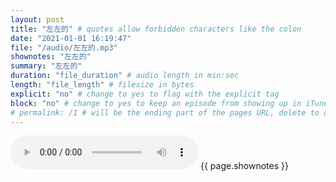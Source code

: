 ```yaml
---
layout: post
title: "左左的" # quotes allow forbidden characters like the colon
date: "2021-01-01 16:19:47"
file: "/audio/左左的.mp3"
shownotes: "左左的"
summary: "左左的"
duration: "file_duration" # audio length in min:sec
length: "file_length" # filesize in bytes
explicit: "no" # change to yes to flag with the explicit tag
block: "no" # change to yes to keep an episode from showing up in iTunes
# permalink: /1 # will be the ending part of the pages URL, delete to default to the title
---
```


<audio controls>
<source src="{{site.url}}{{site.baseurl}}{{ page.file }}" type="audio/x-mp3">
Your browser does not support the audio element.
</audio>
{{ page.shownotes }}

